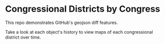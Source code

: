 # Congressional Districts by Congress #

This repo demonstrates GitHub's geojson diff features.

Take a look at each object's history to view maps of each congressional district over time.